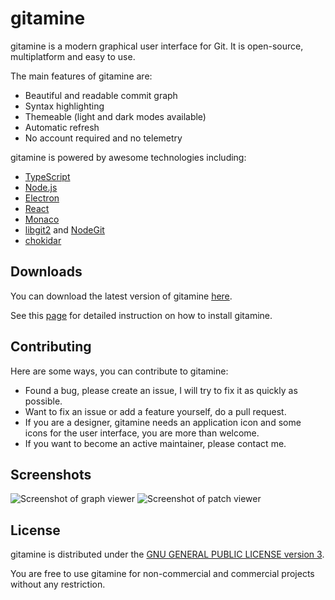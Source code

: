 # gitamine

gitamine is a modern graphical user interface for Git. It is open-source, multiplatform and easy to use.

The main features of gitamine are:

* Beautiful and readable commit graph
* Syntax highlighting
* Themeable (light and dark modes available)
* Automatic refresh
* No account required and no telemetry

gitamine is powered by awesome technologies including:

* [TypeScript](https://www.typescriptlang.org/)
* [Node.js](https://nodejs.org/)
* [Electron](https://electronjs.org/)
* [React](https://reactjs.org/)
* [Monaco](https://github.com/Microsoft/monaco-editor)
* [libgit2](https://libgit2.org/) and [NodeGit](https://www.nodegit.org/)
* [chokidar](https://github.com/paulmillr/chokidar)

## Downloads

You can download the latest version of gitamine [here](https://github.com/pvigier/gitamine/releases/latest).

See this [page](https://github.com/pvigier/gitamine/wiki/How-to-install) for detailed instruction on how to install gitamine.

## Contributing

Here are some ways, you can contribute to gitamine:

* Found a bug, please create an issue, I will try to fix it as quickly as possible.
* Want to fix an issue or add a feature yourself, do a pull request.
* If you are a designer, gitamine needs an application icon and some icons for the user interface, you are more than welcome.
* If you want to become an active maintainer, please contact me.

## Screenshots

![Screenshot of graph viewer](https://user-images.githubusercontent.com/934316/53720250-8b845980-3e60-11e9-88fd-24a957062dc4.png)
![Screenshot of patch viewer](https://user-images.githubusercontent.com/934316/53720255-8c1cf000-3e60-11e9-9caa-86333eb22575.png)

## License

gitamine is distributed under the [GNU GENERAL PUBLIC LICENSE version 3](https://www.gnu.org/licenses/gpl-3.0.en.html).

You are free to use gitamine for non-commercial and commercial projects without any restriction.
